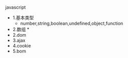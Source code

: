 javascript

*   1.基本类型
    *   number,string,boolean,undefined,object,function
*   2.数组
    *
*	2.dom
*	3.ajax
*	4.cookie
*	5.bom
